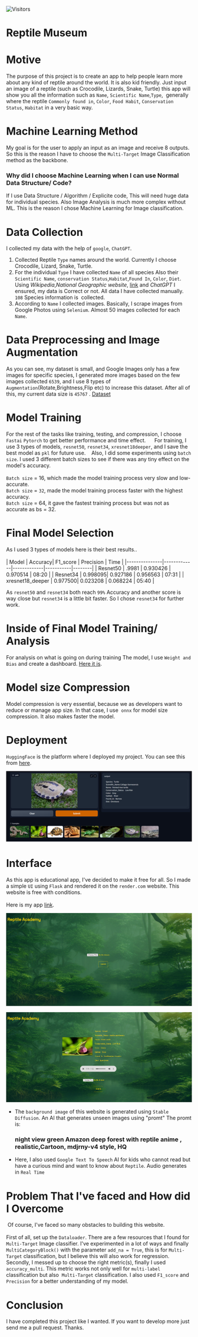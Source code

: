  ![Visitors](https://api.visitorbadge.io/api/visitors?path=https%3A%2F%2Fgithub.com%2FAklimaRimi%2FReptile-Museum&label=views&labelColor=%23697689&countColor=%23f47373)
# Reptile Museum

# Motive
  The purpose of this project is to create an app to help people learn more about any kind of reptile around the world. It is also kid friendly. Just input an image of a reptile (such as Crocodile, Lizards, Snake, Turtle) this app will show you all the information such as `Name`, `Scientific Name`,`Type`,  generally where the reptile `Commonly found in`, `Color`, `Food Habit`, `Conservation Status`, `Habitat` in a very basic way.
  
# Machine Learning Method
  My goal is for the user to apply an input as an image and receive 8 outputs. So this is the reason I have to choose the `Multi-Target` Image Classification method as the backbone.  
  
  ### **Why did I choose Machine Learning when I can use Normal Data Structure/ Code?**
  
  If I use Data Structure / Algorithm / Explicite code, This will need huge data for individual species. Also Image Analysis is much more complex without ML. This is the reason I chose Machine Learning for Image classification.  

# Data Collection
  I collected my data with the help of `google`, `ChatGPT`.
  
1. Collected Reptile `Type` names around the world. Currently I choose Crocodile, Lizard, Snake, Turtle.<br>
2. For the individual `Type` I have collected `Name` of all species Also their `Scientific Name`, `conservation Status`,`Habitat`,`Found In`, `Color`, `Diet`. Using *Wikipedia*,*National Geographic website*, [link](https://www.crocodilesoftheworld.co.uk/conservation/conservation-status/) and *ChatGPT* I ensured, my data is Correct or not. All data I have collected manually. `108` Species information is  collected. <br>
3. According to `Name` I collected images. Basically, I scrape images from Google Photos using `Selenium`. Almost 50 images collected for each `Name`.

# Data Preprocessing and Image Augmentation

  As you can see, my dataset is small, and Google Images only has a few images for specific species, I generated more images based on the few images collected `6539`, and I use 8 types of `Augmentation`(Rotate,Brightness,Flip etc) to increase this dataset. After all of this, my current data size is `45767` . [Dataset](https://github.com/AklimaRimi/Reptile-Museum/blob/main/data/final_csv.csv)
  
# Model Training
  For the rest of the tasks like training, testing, and compression, I choose `Fastai` `Pytorch` to get better performance and time effect.
  
  For training, I use 3 types of models, `resnet50`, `resnet34`, `xresnet18deeper`, and I save the best model as `pkl` for future use.
  
  Also, I did some experiments using `batch size`. I used 3 different batch sizes to see if there was any tiny effect on the model's accuracy. <br><br>`Batch size` = 16, which made the model training process very slow and low-accurate. <br>`Batch size` = `32`, made the model training process faster with the highest accuracy. <br>`Batch size` = 64, it gave the fastest training process but was not as accurate as bs = 32.

# Final Model Selection
  As I used 3 types of models here is their best results..<br>  
   |   Model       |     Accuracy|   F1_score | Precision |  Time  |
  |---------------|-------------|-------------|-----------|--------|
  | Resnet50      |      .9981  |   0.930426  |  0.970514 |  08:20 |
  | Resnet34      |     0.998095|	0.927186	  | 0.956563	|  07:31 | 
  | xresnet18_deeper |  0.977500|	0.023208	  |  0.068224	| 05:40  |

  As `resnet50` and `resnet34` both reach `99%` Accuracy and another score is way close but `resnet34` is a little bit faster. So I chose `resnet34` for further work.

# Inside of Final Model Training/ Analysis
  For analysis on what is going on during training The model, I use `Weight and Bias` and create a dashboard. [Here it is](https://wandb.ai/aklimarimi7/Reptile-Museum?workspace=user-aklimarimi7).

# Model size Compression
  Model compression is very essential, because we as developers want to reduce or manage app size. In that case, I use  `onnx` for model size compression. It also makes faster the model.    

# Deployment
  `HuggingFace` is the platform where I deployed my project. You can see this from [here](https://huggingface.co/spaces/Rimi98/Reptile-Museum).
  
  ![](https://github.com/AklimaRimi/Reptile-Museum/blob/main/output_images/hf.png)

# Interface
  As this app is educational app, I've decided to make it free for all. So I made a simple `UI` using `Flask` and rendered it on the `render.com` website. This website is free with conditions.<br><br>Here is my app [link](reptile-museum.onrender.com/).
  
  ![](https://github.com/AklimaRimi/Reptile-Museum/blob/main/output_images/front.png)
  
  ![](https://github.com/AklimaRimi/Reptile-Museum/blob/main/output_images/back.png)
  
   * The `background image` of this website is generated using `Stable Diffusion`. An AI that generates unseen images using "promt" The promt is:  <h3>night view green Amazon deep forest with reptile anime , realistic,Cartoon, mdjrny-v4 style, HQ</h3>
   * Here, I also used `Google Text To Speech` AI for kids who cannot read but have a curious mind and want to know about `Reptile`. Audio generates in `Real Time`  

# Problem That I've faced and How did I Overcome 
   Of course, I've faced so many obstacles to building this website.<br><br>First of all, set up the `Dataloader`. There are a few resources that I found for `Multi-Target` Image classifier. I've experimented in a lot of ways and finally `MultiCategoryBlock()` with the parameter `add_na = True`, this is for `Multi-Target` classification, but I believe this will also work for regression.<br>Secondly, I messed up to choose the right metric(s), finally I used `accuracy_multi`. This metric works not only well for `multi-label` classification but also  `Multi-Target` classification. I also used `F1_score` and `Precision` for a better understanding of my model.
  
  
 # Conclusion
   I have completed this project like I wanted. If you want to develop more just send me a pull request. Thanks.



